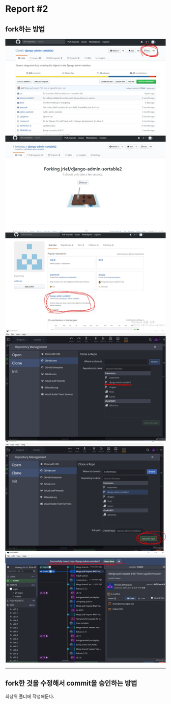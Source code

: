 Report #2 
===========
fork하는 방법
-----------

![fork1](./img/fork1.JPG "fork")
![fork1](./img/fork2.JPG "fork")
![fork1](./img/fork3.JPG "fork")
![fork1](./img/fork4.JPG "fork")
![fork1](./img/fork5.JPG "fork")
![fork1](./img/fork6.JPG "fork")
- - -

fork한 것을 수정해서 commit을 승인하는 방법
-----------
최상위 폴더에 작성해둔다.
